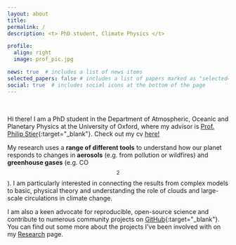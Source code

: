 ```yaml
---
layout: about
title:
permalink: /
description: <t> PhD student, Climate Physics </t>

profile:
  align: right
  image: prof_pic.jpg

news: true  # includes a list of news items
selected_papers: false # includes a list of papers marked as "selected={true}"
social: true  # includes social icons at the bottom of the page
---
```


<p>&nbsp;</p>


Hi there! I am a PhD student in the Department of Atmospheric, Oceanic and Planetary Physics at the University of Oxford, where my advisor is [Prof. Philip Stier](https://www2.physics.ox.ac.uk/contacts/people/stier){:target="\_blank"}. Check out my cv [here!](https://andrewwilliams3142.github.io/assets/pdf/CV_andrew_williams_Jan22.pdf)

My research uses a **range of different tools** to understand how our planet responds to changes in **aerosols** (e.g. from pollution or wildfires) and **greenhouse gases** (e.g. CO$$ _{2} $$). I am particularly interested in connecting the results from complex models to basic, physical theory and understanding the role of clouds and large-scale circulations in climate change.

I am also a keen advocate for reproducible, open-source science and contribute to numerous community projects on [GitHub](https://github.com/AndrewWilliams3142){:target="\_blank"}. You can find out some more about the projects I've been involved with on my [Research](https://andrewwilliams3142.github.io/research/) page.
